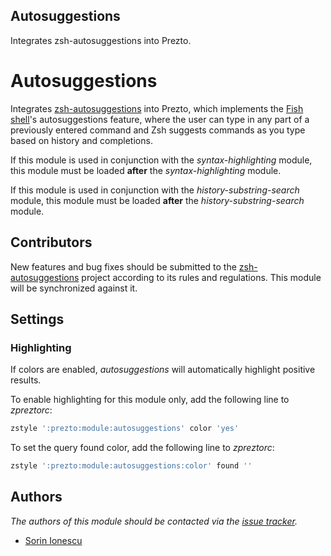Autosuggestions
---------------

Integrates zsh-autosuggestions into Prezto.

Autosuggestions
===============

Integrates [zsh-autosuggestions][1] into Prezto, which implements the
[Fish shell][2]'s autosuggestions feature, where the user can type in any part
of a previously entered command and Zsh suggests commands as you type based on
history and completions.

If this module is used in conjunction with the *syntax-highlighting* module,
this module must be loaded **after** the *syntax-highlighting* module.

If this module is used in conjunction with the *history-substring-search*
module, this module must be loaded **after** the *history-substring-search*
module.

Contributors
------------

New features and bug fixes should be submitted to the [zsh-autosuggestions][1]
project according to its rules and regulations. This module will be synchronized
against it.

Settings
--------

### Highlighting

If colors are enabled, *autosuggestions* will automatically highlight
positive results.

To enable highlighting for this module only, add the following line to
*zpreztorc*:

```sh
zstyle ':prezto:module:autosuggestions' color 'yes'
```

To set the query found color, add the following line to *zpreztorc*:

```sh
zstyle ':prezto:module:autosuggestions:color' found ''
```

Authors
-------

*The authors of this module should be contacted via the [issue tracker][3].*

  - [Sorin Ionescu](https://github.com/sorin-ionescu)

[1]: https://github.com/tarruda/zsh-autosuggestions
[2]: http://fishshell.com
[3]: https://github.com/zsh-users/prezto/issues
